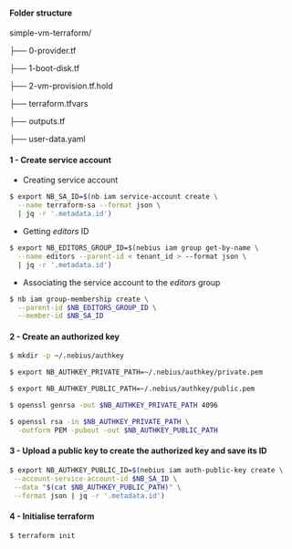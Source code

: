 #### Folder structure

simple-vm-terraform/

├── 0-provider.tf

├── 1-boot-disk.tf

├── 2-vm-provision.tf.hold

├── terraform.tfvars

├── outputs.tf

├── user-data.yaml


#### 1 - Create service account
- Creating service account
```bash
$ export NB_SA_ID=$(nb iam service-account create \
  --name terraform-sa --format json \
  | jq -r '.metadata.id')
```

- Getting *editors* ID
```bash
$ export NB_EDITORS_GROUP_ID=$(nebius iam group get-by-name \
  --name editors --parent-id < tenant_id > --format json \
  | jq -r '.metadata.id')
```

- Associating the service account to the *editors* group
```bash
$ nb iam group-membership create \
  --parent-id $NB_EDITORS_GROUP_ID \
  --member-id $NB_SA_ID
```

#### 2 - Create an authorized key
```bash
$ mkdir -p ~/.nebius/authkey
```
```bash
$ export NB_AUTHKEY_PRIVATE_PATH=~/.nebius/authkey/private.pem
```
```bash
$ export NB_AUTHKEY_PUBLIC_PATH=~/.nebius/authkey/public.pem
```
```bash
$ openssl genrsa -out $NB_AUTHKEY_PRIVATE_PATH 4096
```
```bash
$ openssl rsa -in $NB_AUTHKEY_PRIVATE_PATH \
  -outform PEM -pubout -out $NB_AUTHKEY_PUBLIC_PATH
```

#### 3 - Upload a public key to create the authorized key and save its ID
```bash
$ export NB_AUTHKEY_PUBLIC_ID=$(nebius iam auth-public-key create \
 --account-service-account-id $NB_SA_ID \
 --data "$(cat $NB_AUTHKEY_PUBLIC_PATH)" \
 --format json | jq -r '.metadata.id')
```

#### 4 - Initialise terraform
```bash
$ terraform init
```

